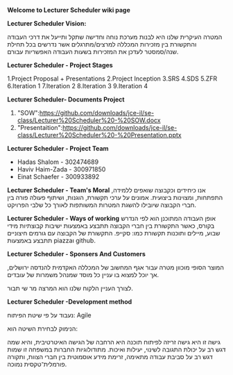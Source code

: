 **Welcome to Lecturer Scheduler wiki page**

**Lecturer Scheduler Vision:**

המטרה העיקרית שלנו היא לבנות מערכת נוחה וחדישה שתקל ותייעל 
את דרכי העבודה והתקשורת בין מזכירות המכללה למרצים/מתרגלים אשר נדרשים
בכל תחילת שנה/סמסטר לעדכן את המזכירות בשעות העבודה האפשריות עבורם.

**Lecturer Scheduler - Project Stages**

1.Project Proposal + Presentations 
2.Project Inception
3.SRS 
4.SDS
5.ZFR 
6.Iteration 1 
7.Iteration 2 
8.Iteration 3 
9.Iteration 4


**Lecturer Scheduler- Documents Project**

1. "SOW":https://github.com/downloads/jce-il/se-class/Lecturer%20Scheduler%20-%20SOW.docx
2. "Presentaition":https://github.com/downloads/jce-il/se-class/Lecturer%20Scheduler%20-%20Presentation.pptx

**Lecturer Scheduler - Project Team**

* Hadas Shalom - 302474689
* Haviv Haim-Zada - 300971850
* Einat Schaefer - 300933892

**Lecturer Scheduler - Team's Moral**
אנו כיחידים וכקבוצה שואפים ללמידה, התפתחות, ומצוינות ביצועית.
 אמונים על ערכי תקשורת, הוגנות, ושיתוף פעולה פורה בין חברי הקבוצה שיובילו להשגת המטרות
 המשותפות לאורך כל שלבי הפרויקט.

**Lecturer Scheduler - Ways of working**
 אופן העבודה המתוכנן הוא לפי הנדרש בקורס, כאשר התקשורת בין חברי הקבוצה תתבצע באמצעות
ישיבות קבוצתיות מידי שבוע, מיילים ותוכנות תקשורת כמו: סקייפ. 
התקשורת של הקבוצה עם גורמים חיצוניים תתבצע באמצעות piazzaו github.

**Lecturer Scheduler - Sponsers And Customers**

המוצר הסופי מוכוון מטרה עבור אגף המחשוב של המכללה האקדמית להנדסה ירושלים,
אך יוכל למצוא בו עניין כל מוסד שמנהל משמרות של עובדים.

לצורך העניין הלקוח שלנו הוא המרצה מר שי תבור.

**Lecturer Scheduler -Development method**

נעבוד על פי שיטת הפיתוח:
Agile

הנימוק לבחירת השיטה הוא:

 גישה זו היא גישה זריזה לפיתוח תוכנה היא הרחבה של הגישה האיטרטיבית, והיא שמה דגש רב על יכולת התגובה לשינוי, יעילות ואיכות. מתודולוגיות החברות במשפחה זו שמות דגש רב על סביבת עבודה מתאימה, זרימת מידע אוסמוטית בין חברי הצוות, ותקורה פורמלית־טקסית נמוכה.